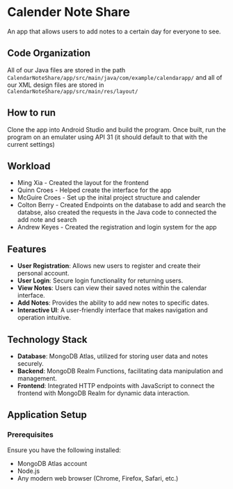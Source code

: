 # Calender Note Share

An app that allows users to add notes to a certain day for everyone to see.

## Code Organization 

All of our Java files are stored in the path `CalendarNoteShare/app/src/main/java/com/example/calendarapp/`
and all of our XML design files are stored in `CalendarNoteShare/app/src/main/res/layout/`

## How to run

Clone the app into Android Studio and build the program. Once built, run the program on an emulater using API 31 (it should default to that with the current settings)

## Workload

- Ming Xia - Created the layout for the frontend
- Quinn Croes - Helped create the interface for the app
- McGuire Croes - Set up the inital project structure and calender
- Colton Berry - Created Endpoints on the database to add and search the databse, also created the requests in the Java code to connected the add note and search 
- Andrew Keyes - Created the registration and login system for the app 

## Features

- **User Registration**: Allows new users to register and create their personal account.
- **User Login**: Secure login functionality for returning users.
- **View Notes**: Users can view their saved notes within the calendar interface.
- **Add Notes**: Provides the ability to add new notes to specific dates.
- **Interactive UI**: A user-friendly interface that makes navigation and operation intuitive.

## Technology Stack

- **Database**: MongoDB Atlas, utilized for storing user data and notes securely.
- **Backend**: MongoDB Realm Functions, facilitating data manipulation and management.
- **Frontend**: Integrated HTTP endpoints with JavaScript to connect the frontend with MongoDB Realm for dynamic data interaction.

## Application Setup

### Prerequisites

Ensure you have the following installed:
- MongoDB Atlas account
- Node.js
- Any modern web browser (Chrome, Firefox, Safari, etc.)
